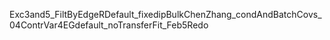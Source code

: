 Exc3and5_FiltByEdgeRDefault_fixedipBulkChenZhang_condAndBatchCovs_04ContrVar4EGdefault_noTransferFit_Feb5Redo
